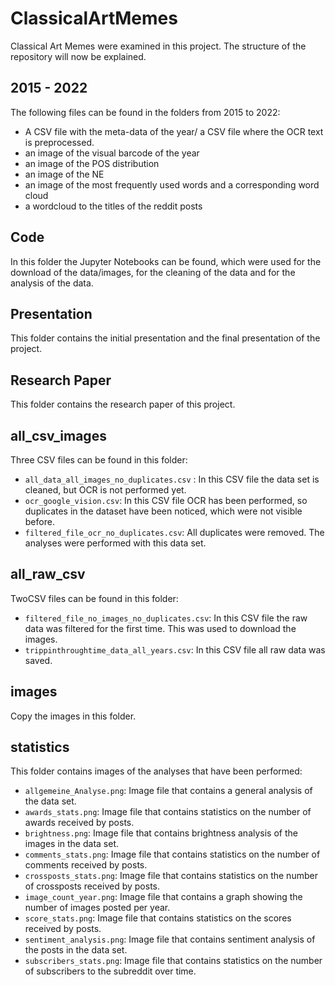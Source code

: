 # ClassicalArtMemes

Classical Art Memes were examined in this project. The structure of the repository will now be explained.

## 2015 - 2022

The following files can be found in the folders from 2015 to 2022:
- A CSV file with the meta-data of the year/ a CSV file where the OCR text is preprocessed.
- an image of the visual barcode of the year
- an image of the POS distribution
- an image of the NE
- an image of the most frequently used words and a corresponding word cloud
- a wordcloud to the titles of the reddit posts

## Code

In this folder the Jupyter Notebooks can be found, which were used for the download of the data/images, for the cleaning of the data and for the analysis of the data.

## Presentation

This folder contains the initial presentation and the final presentation of the project.

## Research Paper

This folder contains the research paper of this project.

## all_csv_images

Three CSV files can be found in this folder:
- `all_data_all_images_no_duplicates.csv` : In this CSV file the data set is cleaned, but OCR is not performed yet.
- `ocr_google_vision.csv`: In this CSV file OCR has been performed, so duplicates in the dataset have been noticed, which were not visible before.
- `filtered_file_ocr_no_duplicates.csv`: All duplicates were removed. The analyses were performed with this data set.

## all_raw_csv

TwoCSV files can be found in this folder:
- `filtered_file_no_images_no_duplicates.csv`: In this CSV file the raw data was filtered for the first time. This was used to download the images.
- `trippinthroughtime_data_all_years.csv`: In this CSV file all raw data was saved.

## images

Copy the images in this folder.

## statistics

This folder contains images of the analyses that have been performed:
- `allgemeine_Analyse.png`: Image file that contains a general analysis of the data set.
- `awards_stats.png`: Image file that contains statistics on the number of awards received by posts.
- `brightness.png`: Image file that contains brightness analysis of the images in the data set.
- `comments_stats.png`: Image file that contains statistics on the number of comments received by posts.
- `crossposts_stats.png`: Image file that contains statistics on the number of crossposts received by posts.
- `image_count_year.png`: Image file that contains a graph showing the number of images posted per year.
- `score_stats.png`: Image file that contains statistics on the scores received by posts.
- `sentiment_analysis.png`: Image file that contains sentiment analysis of the posts in the data set.
- `subscribers_stats.png`: Image file that contains statistics on the number of subscribers to the subreddit over time.
